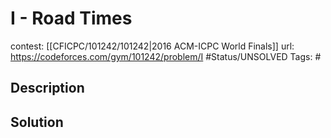 # I - Road Times

contest: [[CFICPC/101242/101242|2016 ACM-ICPC World Finals]]
url: https://codeforces.com/gym/101242/problem/I
#Status/UNSOLVED
Tags: #

## Description

## Solution

